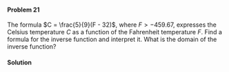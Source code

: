 <div class="alert alert-warning" role="alert">
<h4 class="alert-heading">Problem 21</h4>

The formula $C = \frac{5}{9}(F - 32)$, where $F > -459.67$, expresses the Celsius temperature $C$ as a function of the Fahrenheit temperature $F$. Find a formula for the inverse function and interpret it. What is the domain of the inverse function?

</div>

<div class="alert alert-success" role="alert">
<h4 class="alert-heading">Solution</h4>



</div>

